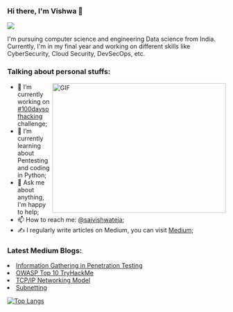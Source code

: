 ### Hi there, I'm Vishwa 👋
<a href="https://www.linkedin.com/in/sai-vishwa-teja-03vt05">
    <img src="https://img.shields.io/badge/-LinkedIn-0072b1?&style=for-the-badge&logo=linkedin&logoColor=white" />
</a>

I'm pursuing computer science and engineering Data science from India. Currently, I'm in my final year and working on different skills like CyberSecurity, Cloud Security, DevSecOps, etc.

<h3>Talking about personal stuffs:</h3>

<img  align="right" alt="GIF" src="https://media1.giphy.com/media/qgQUggAC3Pfv687qPC/giphy.gif?cid=ecf05e47udtdqaagnecg7mfu3mtvtvc90zvz2sjugyuoezd0&rid=giphy.gif&ct=g" width="400" height="300"/>

- 🔭 I’m currently working on <a href="https://3xabyt3.medium.com/list/100daysofhacking-challenge-3db6061da4b1">#100daysofhacking</a> challenge;
- 🌱 I’m currently learning about Pentesting and coding in Python;
- 💬 Ask me about anything, I'm happy to help;
- 📫 How to reach me: <a href="https://www.linkedin.com/in/sai-vishwa-teja-03vt05"  target="_blank">@saivishwateja</a>;
- ✍️ I regularly write articles on Medium, you can visit <a href="https://3xabyt3.medium.com" target="_blank">Medium</a>;

<h3>Latest Medium Blogs:</h3>

<li><a href="https://infosecwriteups.com/information-gathering-in-penetration-testing-770e01bab326" target="_blank">Information Gathering in Penetration Testing</a></li>
<li><a href="https://infosecwriteups.com/owasp-top-10-tryhackme-all-in-one-writeup-68ae5ab37d57" target="_blank">OWASP Top 10 TryHackMe</a></li>
<li><a href="https://infosecwriteups.com/tcp-ip-networking-model-69686f893569" target="_blank">TCP/IP Networking Model</a></li>
<li><a href="https://infosecwriteups.com/subnetting-a-networking-concept-161a82aff954" target="_blank">Subnetting</a></li>

[![Top Langs](https://github-readme-stats.vercel.app/api/top-langs/?username=ayush098-hub)](https://github.com/ayush098-hub/github-readme-stats)

